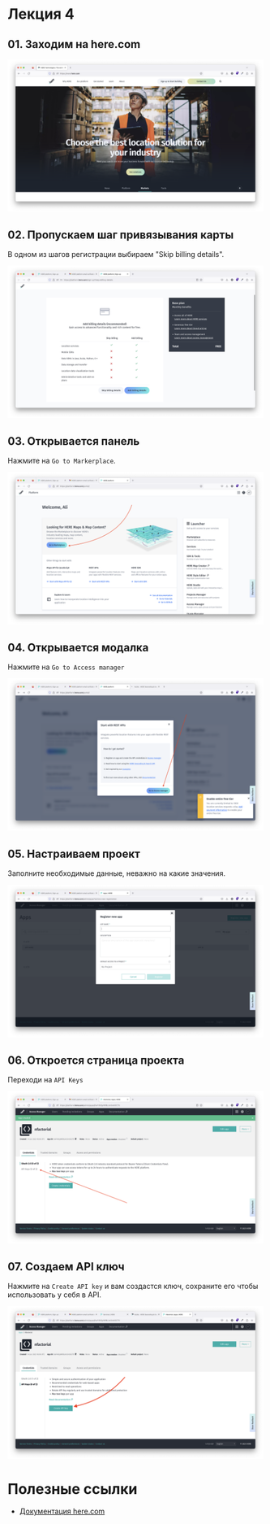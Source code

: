 # Лекция 4

## 01. Заходим на here.com

![img](./resources/1.png)

## 02. Пропускаем шаг привязывания карты

В одном из шагов регистрации выбираем "Skip billing details".

![img](./resources/2.png)

## 03. Открывается панель

Нажмите на `Go to Markerplace`.

![img](./resources/3.png)

## 04. Открывается модалка

Нажмите на `Go to Access manager`

![img](./resources/4.png)

## 05. Настраиваем проект

Заполните необходимые данные, неважно на какие значения.

![img](./resources/5.png)

## 06. Откроется страница проекта

Переходи на `API Keys`

![img](./resources/6.png)

## 07. Создаем API ключ

Нажмите на `Create API key` и вам создастся ключ, сохраните его чтобы использовать у себя в API.

![img](./resources/7.png)

# Полезные ссылки

- [Документация here.com](https://developer.here.com/documentation/geocoding-search-api/dev_guide/topics/quick-start.html)
